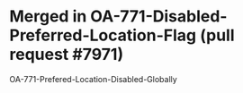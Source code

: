 # Merged in OA-771-Disabled-Preferred-Location-Flag (pull request #7971)

OA-771-Prefered-Location-Disabled-Globally
